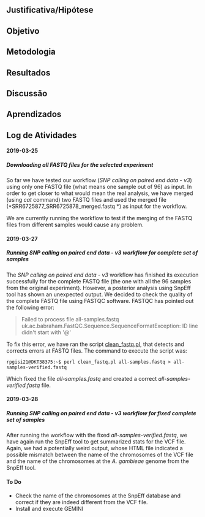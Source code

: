 ## Justificativa/Hipótese
## Objetivo  
## Metodologia  
## Resultados  
## Discussão  
## Aprendizados 

## Log de Atividades

#### 2019-03-25 
##### Downloading all FASTQ files for the selected experiment  
So far we have tested our workflow (*SNP calling on paired end data - v3*) using only one FASTQ file (what means one sample out of 96) as input. In order to get closer to what would mean the real analysis, we have merged (using *cat* command) two FASTQ files and used the merged file (*SRR6725877_SRR6725878_merged.fastq
*) as input for the workflow. 

We are currently running the workflow to test if the merging of the FASTQ files from different samples would cause any problem. 

#### 2019-03-27  
##### Running *SNP calling on paired end data - v3* workflow for complete set of samples  
The *SNP calling on paired end data - v3* workflow has finished its execution successfully for the complete FASTQ file (the one with all the 96 samples from the original experiment). 
However, a posterior analysis using SnpEff tool has shown an unexpected output. We decided to check the quality of the complete FASTQ file using FASTQC software. FASTQC has pointed out the following error:  
> Failed to process file all-samples.fastq  
uk.ac.babraham.FastQC.Sequence.SequenceFormatException: ID line didn't start with '@'  

To fix this error, we have ran the script [clean_fastq.pl](https://github.com/biobureaubiotech/pipelineGoldenMusselAssembly/blob/master/scripts/clean_fastq.pl), that detects and corrects errors at FASTQ files. The command to execute the script was:  
```console  
rpgisi21@DKT38375:~$ perl clean_fastq.pl all-samples.fastq > all-samples-verified.fastq  
```  

Which fixed the file *all-samples.fastq* and created a correct *all-samples-verified.fastq* file. 

#### 2019-03-28  
##### Running *SNP calling on paired end data - v3* workflow for fixed complete set of samples  
After running the workflow with the fixed *all-samples-verified.fastq*, we have again run the SnpEff tool to get summarized stats for the VCF file. Again, we had a potentially weird output, whose HTML file indicated a possible mismatch between the name of the chromosomes of the VCF file and the name of the chromosomes at the *A. gambieae* genome from the SnpEff tool.  

#### To Do  
- Check the name of the chromosomes at the SnpEff database and correct if they are indeed different from the VCF file. 
- Install and execute GEMINI
